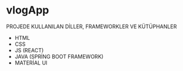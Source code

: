 # vlogApp
PROJEDE KULLANILAN DİLLER, FRAMEWORKLER VE KÜTÜPHANLER
- HTML
- CSS
- JS (REACT)
- JAVA (SPRİNG BOOT FRAMEWORK)
- MATERİAL UI
